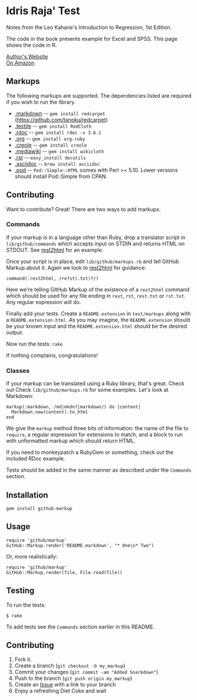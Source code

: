 Idris Raja' Test
=============

Notes from the Leo Kahane's Introduction to Regression, 1st Edition.

The code in the book presents example for Excel and SPSS. This page shows the
code in R.

[Author's Website](http://www.cbe.csueastbay.edu/~lkahane/)  
[On Amazon](http://www.amazon.com/Regression-Basics-Leo-H-Kahane/dp/1412951267/ref=sr_1_1?ie=UTF8&qid=1333558362&sr=8-1)


Markups
-------

The following markups are supported.  The dependencies listed are required if
you wish to run the library.

* [.markdown](http://daringfireball.net/projects/markdown/) -- `gem install redcarpet` (https://github.com/tanoku/redcarpet)
* [.textile](http://www.textism.com/tools/textile/) -- `gem install RedCloth`
* [.rdoc](http://rdoc.sourceforge.net/) -- `gem install rdoc -v 3.6.1`
* [.org](http://orgmode.org/) -- `gem install org-ruby`
* [.creole](http://wikicreole.org/) -- `gem install creole`
* [.mediawiki](http://www.mediawiki.org/wiki/Help:Formatting) -- `gem install wikicloth`
* [.rst](http://docutils.sourceforge.net/rst.html) -- `easy_install docutils`
* [.asciidoc](http://www.methods.co.nz/asciidoc/) -- `brew install asciidoc`
* [.pod](http://search.cpan.org/dist/perl/pod/perlpod.pod) -- `Pod::Simple::HTML`
  comes with Perl >= 5.10. Lower versions should install Pod::Simple from CPAN.


Contributing
------------

Want to contribute? Great! There are two ways to add markups.


### Commands

If your markup is in a language other than Ruby, drop a translator
script in `lib/github/commands` which accepts input on STDIN and
returns HTML on STDOUT. See [rest2html][r2h] for an example.

Once your script is in place, edit `lib/github/markups.rb` and tell
GitHub Markup about it. Again we look to [rest2html][r2hc] for
guidance:

    command(:rest2html, /re?st(.txt)?/)

Here we're telling GitHub Markup of the existence of a `rest2html`
command which should be used for any file ending in `rest`,
`rst`, `rest.txt` or `rst.txt`. Any regular expression will do.

Finally add your tests. Create a `README.extension` in `test/markups`
along with a `README.extension.html`. As you may imagine, the
`README.extension` should be your known input and the
`README.extension.html` should be the desired output.

Now run the tests: `rake`

If nothing complains, congratulations!


### Classes

If your markup can be translated using a Ruby library, that's
great. Check out Check `lib/github/markups.rb` for some
examples. Let's look at Markdown:

    markup(:markdown, /md|mkdn?|markdown/) do |content|
      Markdown.new(content).to_html
    end

We give the `markup` method three bits of information: the name of the
file to `require`, a regular expression for extensions to match, and a
block to run with unformatted markup which should return HTML.

If you need to monkeypatch a RubyGem or something, check out the
included RDoc example.

Tests should be added in the same manner as described under the
`Commands` section.


Installation
-----------

    gem install github-markup


Usage
-----

    require 'github/markup'
    GitHub::Markup.render('README.markdown', "* One\n* Two")

Or, more realistically:

    require 'github/markup'
    GitHub::Markup.render(file, File.read(file))


Testing
-------

To run the tests:

    $ rake

To add tests see the `Commands` section earlier in this
README.


Contributing
------------

1. Fork it.
2. Create a branch (`git checkout -b my_markup`)
3. Commit your changes (`git commit -am "Added Snarkdown"`)
4. Push to the branch (`git push origin my_markup`)
5. Create an [Issue][1] with a link to your branch
6. Enjoy a refreshing Diet Coke and wait


[r2h]: http://github.com/github/markup/tree/master/lib/github/commands/rest2html
[r2hc]: http://github.com/github/markup/tree/master/lib/github/markups.rb#L13
[1]: http://github.com/github/markup/issues

